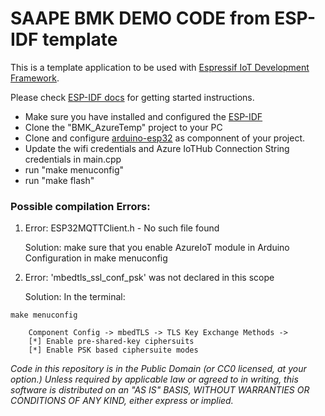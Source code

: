 SAAPE BMK DEMO CODE from ESP-IDF template
====================

This is a template application to be used with [Espressif IoT Development Framework](https://github.com/espressif/esp-idf).

Please check [ESP-IDF docs](https://docs.espressif.com/projects/esp-idf/en/latest/get-started/index.html) for getting started instructions.

- Make sure you have installed and configured the [ESP-IDF](https://github.com/espressif/esp-idf)
- Clone the "BMK_AzureTemp" project to your PC 
- Clone and configure [arduino-esp32](https://github.com/espressif/arduino-esp32) as componnent of your project. 
- Update the wifi credentials and Azure IoTHub Connection String credentials in main.cpp
- run "make menuconfig"   
- run "make flash" 

### Possible compilation Errors:
1. Error: ESP32MQTTClient.h - No such file found

   Solution: make sure that you enable AzureIoT module in Arduino Configuration in make menuconfig

2. Error: 'mbedtls_ssl_conf_psk' was not declared in this scope

   Solution: In the terminal: 

```
make menuconfig
```

```
    Component Config -> mbedTLS -> TLS Key Exchange Methods -> 
    [*] Enable pre-shared-key ciphersuits
    [*] Enable PSK based ciphersuite modes
```
*Code in this repository is in the Public Domain (or CC0 licensed, at your option.)
Unless required by applicable law or agreed to in writing, this
software is distributed on an "AS IS" BASIS, WITHOUT WARRANTIES OR
CONDITIONS OF ANY KIND, either express or implied.*
